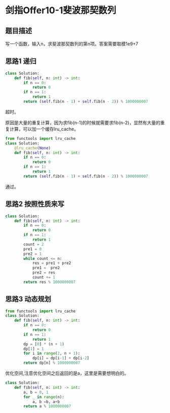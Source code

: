 # 剑指Offer10-1斐波那契数列

## 题目描述

写一个函数，输入n，求斐波那契数列的第n项。答案需要取模1e9+7

## 思路1 递归

```python
class Solution:
    def fib(self, n: int) -> int:
        if n == 0:
            return 0
        if n == 1:
            return 1
        return (self.fib(n - 1) + self.fib(n - 2)) % 1000000007
```

超时。

原因是大量的重复计算，因为求fib(n-1)的时候就需要求fib(n-2)，显然有大量的重复计算，可以加一个缓存lru_cache。

```python
from functools import lru_cache
class Solution:
    @lru_cache(None)
    def fib(self, n: int) -> int:
        if n == 0:
            return 0
        if n == 1:
            return 1
        return (self.fib(n - 1) + self.fib(n - 2)) % 1000000007
```

通过。

## 思路2 按照性质来写

```python
class Solution:
    def fib(self, n: int) -> int:
        if n == 0:
            return 0
        if n == 1:
            return 1
        count = 2
        pre1 = 0
        pre2 = 1
        while count <= n:
            res = pre1 + pre2
            pre1 =  pre2
            pre2 = res
            count += 1
        return res % 1000000007
```

## 思路3 动态规划

```python
from functools import lru_cache
class Solution:
    def fib(self, n: int) -> int:
        if n == 0:
            return 0
        if n == 1:
            return 1
        dp = [0] * (n + 1)
        dp[1] = 1
        for i in range(2, n + 1):
            dp[i] = dp[i-1] + dp[i-2]
        return dp[n] % 1000000007
```

优化空间,注意优化空间之后返回的是a，这里是需要想明白的。

```python
class Solution:
    def fib(self, n: int) -> int:
        a, b = 0, 1
        for _ in range(n):
            a, b =b, a+b
        return a % 1000000007
```

